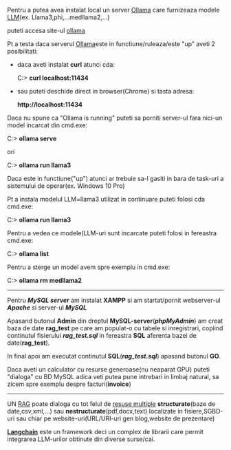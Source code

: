 
Pentru a putea avea instalat local un server [Ollama](https://github.com/ollama/ollama/blob/main/docs/faq.md) care furnizeaza modele [LLM](https://ollama.com/library)(ex. Llama3,phi,...medllama2,...)

puteti accesa site-ul [ollama](https://ollama.com/download/windows)



Pt a testa daca serverul [Ollama](https://abvijaykumar.medium.com/ollama-brings-runtime-to-serve-llms-everywhere-8a23b6f6a1b4)este in functiune/ruleaza/este "up" aveti 2 posibilitati:
 - daca aveti instalat **curl** atunci cda:

   C:\> **curl localhost:11434**
   
 - sau puteti deschide direct in browser(Chrome) si tasta adresa:
   
   **http://localhost:11434**

Daca nu spune ca "Ollama is running" puteti sa porniti server-ul fara nici-un model incarcat din cmd.exe:
   
   C:\> **ollama serve**

ori

   C:\> **ollama run llama3**

Daca este in functiune("up") atunci ar trebuie sa-l gasiti in bara de task-uri a sistemului de operar(ex. Windows 10 Pro)
   
Pt a instala modelul LLM=llama3 utilizat in continuare puteti folosi cda cmd.exe: 

 C:\> **ollama run llama3**

Pentru a vedea ce modele(LLM-uri sunt incarcate puteti folosi in fereastra cmd.exe:

 C:\> **ollama list**

Pentru a sterge un model avem spre exemplu in cmd.exe:

 C:> **ollama rm medllama2**

<hr/>

Pentru ***MySQL server*** am instalat **XAMPP** si am startat/pornit webserver-ul ***Apache*** si server-ul ***MySQL***

Apasand butonul **Admin** din dreptul **MySQL-server**(***phpMyAdmin***) am creat baza de date **rag_test** pe care am populat-o cu tabele si inregistrari, copiind 
continutul fisierului ***rag_test.sql*** in fereastra **SQL** aferenta bazei de date(**rag_test**).

In final apoi am executat continutul **SQL**(***rag_test.sql***) apasand butonul **GO**.


Daca aveti un calculator cu resurse generoase(nu neaparat GPU) puteti "dialoga" cu BD MySQL adica veti putea pune intrebari in limbaj natural, sa zicem spre exemplu despre facturi(**invoice**)

<hr/>

UN [RAG](https://python.langchain.com/v0.2/docs/tutorials/rag/) poate dialoga cu tot felul de [resuse multiple](https://christophergs.com/blog/ai-engineering-retrieval-augmented-generation-rag-llama-index) **structurate**(baze de date,csv,xml,...) sau **nestructurate**(pdf,docx,text) localizate in fisiere,SGBD-uri sau chiar pe website-uri(URL/URI-uri gen blog,website de prezentare)

[**Langchain**](https://python.langchain.com/v0.2/docs/introduction/) este un framework deci un complex de librarii care permit integrarea LLM-urilor obtinute din diverse surse/cai.


